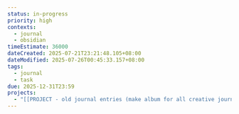 ```yaml
---
status: in-progress
priority: high
contexts:
  - journal
  - obsidian
timeEstimate: 36000
dateCreated: 2025-07-21T23:21:48.105+08:00
dateModified: 2025-07-26T00:45:33.157+08:00
tags:
  - journal
  - task
due: 2025-12-31T23:59
projects:
  - "[[PROJECT - old journal entries (make album for all creative journal pages - INCLUDE ALL PAGES)]]"
---
```


